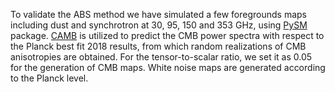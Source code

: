 To validate the ABS method we have simulated a few foregrounds maps including dust and synchrotron at 30, 95, 150 and 353 GHz, using [PySM](https://github.com/bthorne93/PySM_public) package. [CAMB](https://camb.info/) is utilized to predict the CMB power spectra with respect to the Planck best fit 2018 results, from which random realizations of CMB anisotropies are obtained. For the tensor-to-scalar ratio, we set it as 0.05 for the generation of CMB maps. White noise maps are generated according to the Planck level. 


 


